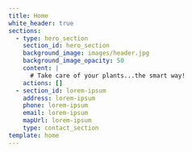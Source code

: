 ```yaml
---
title: Home
white_header: true
sections:
  - type: hero_section
    section_id: hero_section
    background_image: images/header.jpg
    background_image_opacity: 50
    content: |
      # Take care of your plants...the smart way!
    actions: []
  - section_id: lorem-ipsum
    address: lorem-ipsum
    phone: lorem-ipsum
    email: lorem-ipsum
    mapUrl: lorem-ipsum
    type: contact_section
template: home
---
```

